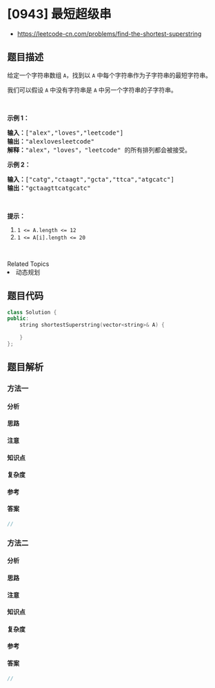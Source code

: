 

# [0943] 最短超级串
* https://leetcode-cn.com/problems/find-the-shortest-superstring


## 题目描述

<p>给定一个字符串数组 <code>A</code>，找到以&nbsp;<code>A</code>&nbsp;中每个字符串作为子字符串的最短字符串。</p>

<p>我们可以假设 <code>A</code> 中没有字符串是 <code>A</code> 中另一个字符串的子字符串。</p>

<p>&nbsp;</p>

<p><strong>示例 1：</strong></p>

<pre><strong>输入：</strong>[&quot;alex&quot;,&quot;loves&quot;,&quot;leetcode&quot;]
<strong>输出：</strong>&quot;alexlovesleetcode&quot;
<strong>解释：</strong>&quot;alex&quot;，&quot;loves&quot;，&quot;leetcode&quot; 的所有排列都会被接受。</pre>

<p><strong>示例 2：</strong></p>

<pre><strong>输入：</strong>[&quot;catg&quot;,&quot;ctaagt&quot;,&quot;gcta&quot;,&quot;ttca&quot;,&quot;atgcatc&quot;]
<strong>输出：</strong>&quot;gctaagttcatgcatc&quot;</pre>

<p>&nbsp;</p>

<p><strong>提示：</strong></p>

<ol>
	<li><code>1 &lt;= A.length &lt;= 12</code></li>
	<li><code>1 &lt;= A[i].length &lt;= 20</code></li>
</ol>

<p>&nbsp;</p>
<div><div>Related Topics</div><div><li>动态规划</li></div></div>


## 题目代码

```cpp
class Solution {
public:
    string shortestSuperstring(vector<string>& A) {

    }
};
```


## 题目解析


### 方法一

#### 分析

#### 思路

#### 注意

#### 知识点

#### 复杂度

#### 参考

#### 答案

```cpp
//
```


### 方法二

#### 分析

#### 思路

#### 注意

#### 知识点

#### 复杂度

#### 参考

#### 答案

```cpp
//
```


